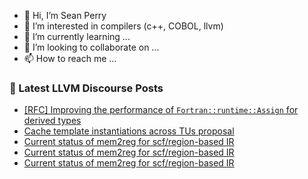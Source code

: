 - 👋 Hi, I’m Sean Perry
- 👀 I’m interested in compilers (c++, COBOL, llvm)
- 🌱 I’m currently learning ...
- 💞️ I’m looking to collaborate on ...
- 📫 How to reach me ...

<!---
s66perry/s66perry is a ✨ special ✨ repository because its `README.md` (this file) appears on your GitHub profile.
You can click the Preview link to take a look at your changes.
--->
### 📕 Latest LLVM Discourse Posts

<!-- DISCOURSE-LLVM:START -->
- [[RFC] Improving the performance of `Fortran::runtime::Assign` for derived types](https://discourse.llvm.org/t/rfc-improving-the-performance-of-fortran-assign-for-derived-types/84906#post_7)
- [Cache template instantiations across TUs proposal](https://discourse.llvm.org/t/cache-template-instantiations-across-tus-proposal/86497#post_1)
- [Current status of mem2reg for scf/region-based IR](https://discourse.llvm.org/t/current-status-of-mem2reg-for-scf-region-based-ir/86283#post_7)
- [Current status of mem2reg for scf/region-based IR](https://discourse.llvm.org/t/current-status-of-mem2reg-for-scf-region-based-ir/86283#post_6)
- [Current status of mem2reg for scf/region-based IR](https://discourse.llvm.org/t/current-status-of-mem2reg-for-scf-region-based-ir/86283#post_5)
<!-- DISCOURSE-LLVM:END -->
